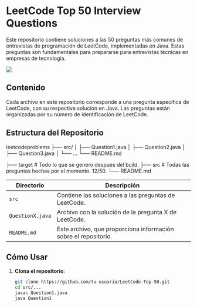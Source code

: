 # LeetCode Top 50 Interview Questions

Este repositorio contiene soluciones a las 50 preguntas más comunes de entrevistas de programación de LeetCode, implementadas en Java. Estas preguntas son fundamentales para prepararse para entrevistas técnicas en empresas de tecnología.

![](https://geps.dev/progress/12)

## Contenido

Cada archivo en este repositorio corresponde a una pregunta específica de LeetCode, con su respectiva solución en Java. Las preguntas están organizadas por su número de identificación de LeetCode.

## Estructura del Repositorio

leetcodeproblems ├── src/ │ ├── Question1.java │ ├── Question2.java │ ├── Question3.java │ └── ... └── README.md

├── target                    # Todo lo que se genero despues del build.
├── src                     # Todas las preguntas hechas por el momento. 12/50.
└── README.md

| **Directorio** | **Descripción**                                      |
|-----------------|------------------------------------------------------|
| `src`           | Contiene las soluciones a las preguntas de LeetCode. |
| `QuestionX.java`| Archivo con la solución de la pregunta X de LeetCode. |
| `README.md`     | Este archivo, que proporciona información sobre el repositorio. |

## Cómo Usar

1. **Clona el repositorio**:
   ```bash
   git clone https://github.com/tu-usuario/LeetCode-Top-50.git
   cd src/...
   javac Question1.java
   java Question1

